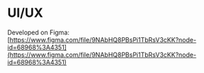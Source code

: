 # UI/UX

Developed on Figma: [https://www.figma.com/file/9NAbHQ8PBsPi1TbRsV3cKK?node-id=68968%3A4351](https://www.figma.com/file/9NAbHQ8PBsPi1TbRsV3cKK?node-id=68968%3A4351)
